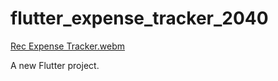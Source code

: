 # flutter_expense_tracker_2040
[Rec Expense Tracker.webm](https://github.com/jainmonisha17/Expense-Tracker/assets/61319556/6a4f0631-a3a8-4ff5-94c7-fd2ca5f4b812)

A new Flutter project.
